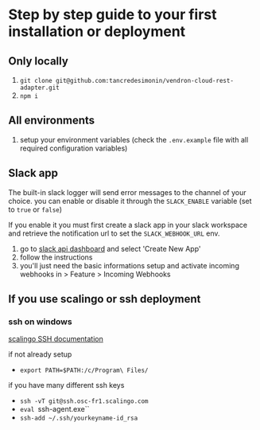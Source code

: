 # Step by step guide to your first installation or deployment

## Only locally

1. `git clone git@github.com:tancredesimonin/vendron-cloud-rest-adapter.git`
2. `npm i`

## All environments

1. setup your environment variables (check the `.env.example` file with all required configuration variables)

## Slack app

The built-in slack logger will send error messages to the channel of your choice.
you can enable or disable it through the `SLACK_ENABLE` variable (set to `true` or `false`)

If you enable it you must first create a slack app in your slack workspace and retrieve the notification url to set the `SLACK_WEBHOOK_URL` env.

1. go to [slack api dashboard](https://api.slack.com/apps) and select 'Create New App'
2. follow the instructions
3. you'll just need the basic informations setup and activate incoming webhooks in > Feature > Incoming Webhooks

## If you use scalingo or ssh deployment

### ssh on windows

[scalingo SSH documentation](https://doc.scalingo.com/platform/getting-started/setup-ssh-windows)

if not already setup

- `export PATH=$PATH:/c/Program\ Files/`

if you have many different ssh keys

- `ssh -vT git@ssh.osc-fr1.scalingo.com`
- `eval `ssh-agent.exe``
- `ssh-add ~/.ssh/yourkeyname-id_rsa`

### 